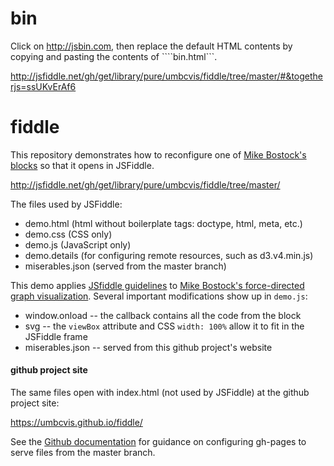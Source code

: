 

# bin

Click on <http://jsbin.com>, then replace the default HTML contents by copying and pasting the contents of ````bin.html```.


http://jsfiddle.net/gh/get/library/pure/umbcvis/fiddle/tree/master/#&togetherjs=ssUKvErAf6

# fiddle

This repository demonstrates how to reconfigure one of 
[Mike Bostock's blocks](https://bl.ocks.org/mbostock/4062045) so that it opens in JSFiddle.

<http://jsfiddle.net/gh/get/library/pure/umbcvis/fiddle/tree/master/>

The files used by JSFiddle:

* demo.html (html without boilerplate tags: doctype, html, meta, etc.)
* demo.css (CSS only)
* demo.js (JavaScript only)
* demo.details (for configuring remote resources, such as d3.v4.min.js)
* miserables.json (served from the master branch)

This demo applies <a href="http://doc.jsfiddle.net/use/github_read.html" target="_blank">JSfiddle guidelines</a> to [Mike Bostock's force-directed graph visualization](https://bl.ocks.org/mbostock/4064025).  Several important modifications show up in ```demo.js```:

* window.onload -- the callback contains all the code from the block
* svg -- the ```viewBox``` attribute and CSS ```width: 100%``` allow it to fit in the JSFiddle frame
* miserables.json -- served from this github project's website

#### github project site

The same files open with index.html (not used by JSFiddle) at the github project site:

<https://umbcvis.github.io/fiddle/>

See the [Github documentation](https://help.github.com/articles/configuring-a-publishing-source-for-github-pages/)
for guidance on configuring gh-pages to serve files from the master branch.

